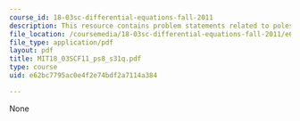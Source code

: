 ```yaml
---
course_id: 18-03sc-differential-equations-fall-2011
description: This resource contains problem statements related to poles.
file_location: /coursemedia/18-03sc-differential-equations-fall-2011/e62bc7795ac0e4f2e74bdf2a7114a384_MIT18_03SCF11_ps8_s31q.pdf
file_type: application/pdf
layout: pdf
title: MIT18_03SCF11_ps8_s31q.pdf
type: course
uid: e62bc7795ac0e4f2e74bdf2a7114a384

---
```

None
